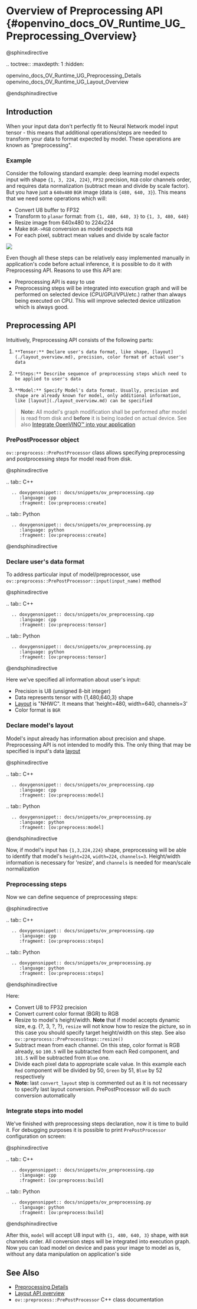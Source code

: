 # Overview of Preprocessing API {#openvino_docs_OV_Runtime_UG_Preprocessing_Overview}

@sphinxdirective

.. toctree::
   :maxdepth: 1
   :hidden:

   openvino_docs_OV_Runtime_UG_Preprocessing_Details
   openvino_docs_OV_Runtime_UG_Layout_Overview

@endsphinxdirective

## Introduction

When your input data don't perfectly fit to Neural Network model input tensor - this means that additional operations/steps are needed to transform your data to format expected by model. These operations are known as "preprocessing".

### Example
Consider the following standard example: deep learning model expects input with shape `{1, 3, 224, 224}`, `FP32` precision, `RGB` color channels order, and requires data normalization (subtract mean and divide by scale factor). But you have just a `640x480` `BGR` image (data is `{480, 640, 3}`). This means that we need some operations which will:
 - Convert U8 buffer to FP32
 - Transform to `planar` format: from `{1, 480, 640, 3}` to `{1, 3, 480, 640}`
 - Resize image from 640x480 to 224x224
 - Make `BGR->RGB` conversion as model expects `RGB`
 - For each pixel, subtract mean values and divide by scale factor


![](img/preprocess_not_fit.png)


Even though all these steps can be relatively easy implemented manually in application's code before actual inference, it is possible to do it with Preprocessing API. Reasons to use this API are:
 - Preprocessing API is easy to use
 - Preprocessing steps will be integrated into execution graph and will be performed on selected device (CPU/GPU/VPU/etc.) rather than always being executed on CPU. This will improve selected device utilization which is always good.

## Preprocessing API

Intuitively, Preprocessing API consists of the following parts:
 1. 	**Tensor:** Declare user's data format, like shape, [layout](./layout_overview.md), precision, color format of actual user's data
 2. 	**Steps:** Describe sequence of preprocessing steps which need to be applied to user's data
 3. 	**Model:** Specify Model's data format. Usually, precision and shape are already known for model, only additional information, like [layout](./layout_overview.md) can be specified

> **Note:** All model's graph modification shall be performed after model is read from disk and **before** it is being loaded on actual device. See also [Integrate OpenVINO™ into your application](./Integrate_with_customer_application.md)

### PrePostProcessor object

`ov::preprocess::PrePostProcessor` class allows specifying preprocessing and postprocessing steps for model read from disk.

@sphinxdirective

.. tab:: C++

      .. doxygensnippet:: docs/snippets/ov_preprocessing.cpp
         :language: cpp
         :fragment: [ov:preprocess:create]

.. tab:: Python

      .. doxygensnippet:: docs/snippets/ov_preprocessing.py
         :language: python
         :fragment: [ov:preprocess:create]

@endsphinxdirective

### Declare user's data format

To address particular input of model/preprocessor, use `ov::preprocess::PrePostProcessor::input(input_name)` method

@sphinxdirective

.. tab:: C++

      .. doxygensnippet:: docs/snippets/ov_preprocessing.cpp
         :language: cpp
         :fragment: [ov:preprocess:tensor]

.. tab:: Python

      .. doxygensnippet:: docs/snippets/ov_preprocessing.py
         :language: python
         :fragment: [ov:preprocess:tensor]

@endsphinxdirective


Here we've specified all information about user's input:
 - Precision is U8 (unsigned 8-bit integer)
 - Data represents tensor with {1,480,640,3} shape
 - [Layout](./layout_overview.md) is "NHWC". It means that 'height=480, width=640, channels=3'
 - Color format is `BGR`

### Declare model's layout

Model's input already has information about precision and shape. Preprocessing API is not intended to modify this. The only thing that may be specified is input's data [layout](./layout_overview.md)

@sphinxdirective

.. tab:: C++

      .. doxygensnippet:: docs/snippets/ov_preprocessing.cpp
         :language: cpp
         :fragment: [ov:preprocess:model]

.. tab:: Python

      .. doxygensnippet:: docs/snippets/ov_preprocessing.py
         :language: python
         :fragment: [ov:preprocess:model]

@endsphinxdirective


Now, if model's input has `{1,3,224,224}` shape, preprocessing will be able to identify that model's `height=224`, `width=224`, `channels=3`. Height/width information is necessary for 'resize', and `channels` is needed for mean/scale normalization

### Preprocessing steps

Now we can define sequence of preprocessing steps:

@sphinxdirective

.. tab:: C++

      .. doxygensnippet:: docs/snippets/ov_preprocessing.cpp
         :language: cpp
         :fragment: [ov:preprocess:steps]

.. tab:: Python

      .. doxygensnippet:: docs/snippets/ov_preprocessing.py
         :language: python
         :fragment: [ov:preprocess:steps]

@endsphinxdirective

Here:
 - Convert U8 to FP32 precision
 - Convert current color format (BGR) to RGB
 - Resize to model's height/width. **Note** that if model accepts dynamic size, e.g. {?, 3, ?, ?}, `resize` will not know how to resize the picture, so in this case you should specify target height/width on this step. See also <code>ov::preprocess::PreProcessSteps::resize()</code>
 - Subtract mean from each channel. On this step, color format is RGB already, so `100.5` will be subtracted from each Red component, and `101.5` will be subtracted from `Blue` one.
 - Divide each pixel data to appropriate scale value. In this example each `Red` component will be divided by 50, `Green` by 51, `Blue` by 52 respectively
 - **Note:** last `convert_layout` step is commented out as it is not necessary to specify last layout conversion. PrePostProcessor will do such conversion automatically

### Integrate steps into model

We've finished with preprocessing steps declaration, now it is time to build it. For debugging purposes it is possible to print `PrePostProcessor` configuration on screen:

@sphinxdirective

.. tab:: C++

      .. doxygensnippet:: docs/snippets/ov_preprocessing.cpp
         :language: cpp
         :fragment: [ov:preprocess:build]

.. tab:: Python

      .. doxygensnippet:: docs/snippets/ov_preprocessing.py
         :language: python
         :fragment: [ov:preprocess:build]

@endsphinxdirective


After this, `model` will accept U8 input with `{1, 480, 640, 3}` shape, with `BGR` channels order. All conversion steps will be integrated into execution graph. Now you can load model on device and pass your image to model as is, without any data manipulation on application's side


## See Also

* [Preprocessing Details](./preprocessing_details.md)
* [Layout API overview](./layout_overview.md)
* <code>ov::preprocess::PrePostProcessor</code> C++ class documentation
